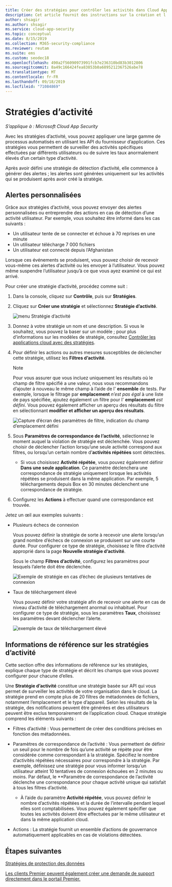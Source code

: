 ```yaml
---
title: Créer des stratégies pour contrôler les activités dans Cloud App Security
description: Cet article fournit des instructions sur la création et l’utilisation de stratégies d’activité.
author: shsagir
ms.author: shsagir
ms.service: cloud-app-security
ms.topic: conceptual
ms.date: 8/15/2019
ms.collection: M365-security-compliance
ms.reviewer: reutam
ms.suite: ems
ms.custom: seodec18
ms.openlocfilehash: 490a2f56090973991fcb7e236310bd83b3012806
ms.sourcegitcommit: 8a49c166424fea83853b0a6895212367526abe78
ms.translationtype: MT
ms.contentlocale: fr-FR
ms.lasthandoff: 09/18/2019
ms.locfileid: "71084869"
---
```

# <a name="activity-policies"></a>Stratégies d’activité

*S’applique à : Microsoft Cloud App Security*

Avec les stratégies d’activité, vous pouvez appliquer une large gamme de processus automatisés en utilisant les API du fournisseur d’application. Ces stratégies vous permettent de surveiller des activités spécifiques effectuées par différents utilisateurs ou de suivre les taux anormalement élevés d’un certain type d’activité.

Après avoir défini une stratégie de détection d’activité, elle commence à générer des alertes ; les alertes sont générées uniquement sur les activités qui se produisent après avoir créé la stratégie.

## <a name="custom-alerts"></a>Alertes personnalisées

Grâce aux stratégies d’activité, vous pouvez envoyer des alertes personnalisées ou entreprendre des actions en cas de détection d’une activité utilisateur. Par exemple, vous souhaitez être informé dans les cas suivants :

- Un utilisateur tente de se connecter et échoue à 70 reprises en une minute
- Un utilisateur télécharge 7 000 fichiers
- Un utilisateur est connecté depuis l’Afghanistan

Lorsque ces événements se produisent, vous pouvez choisir de recevoir vous-même ces alertes d’activité ou les envoyer à l’utilisateur. Vous pouvez même suspendre l’utilisateur jusqu’à ce que vous ayez examiné ce qui est arrivé.

Pour créer une stratégie d’activité, procédez comme suit :

1. Dans la console, cliquez sur **Contrôle**, puis sur **Stratégies**.

2. Cliquez sur **Créer une stratégie** et sélectionnez **Stratégie d’activité**.

     ![menu Stratégie d’activité](./media/activity-policy-menu.png)

3. Donnez à votre stratégie un nom et une description. Si vous le souhaitez, vous pouvez la baser sur un modèle ; pour plus d’informations sur les modèles de stratégie, consultez [Contrôler les applications cloud avec des stratégies](control-cloud-apps-with-policies.md).

4. Pour définir les actions ou autres mesures susceptibles de déclencher cette stratégie, utilisez les **Filtres d’activité**.
    > [!NOTE]
    > Pour vous assurer que vous incluez uniquement les résultats où le champ de filtre spécifié a une valeur, nous vous recommandons d’ajouter à nouveau le même champ à l’aide de l' **ensemble** de tests. Par exemple, lorsque le filtrage par **emplacement** *n’est pas égal* à une liste de pays spécifiée, ajoutez également un filtre pour l' **emplacement** *est défini*. Vous pouvez également afficher un aperçu des résultats du filtre en sélectionnant **modifier et afficher un aperçu des résultats**.
    >
    > ![Capture d’écran des paramètres de filtre, indication du champ d’emplacement défini](media/activity-example-location-isset.png)

5. Sous **Paramètres de correspondance de l’activité**, sélectionnez le moment auquel la violation de stratégie est déclenchée. Vous pouvez choisir de déclencher l’action lorsqu’une seule activité correspond aux filtres, ou lorsqu’un certain nombre d’**activités répétées** sont détectées.
    - Si vous choisissez **Activité répétée**, vous pouvez également définir **Dans une seule application**. Ce paramètre déclenchera une correspondance de stratégie uniquement lorsque les activités répétées se produisent dans la même application. Par exemple, 5 téléchargements depuis Box en 30 minutes déclenchent une correspondance de stratégie.

6. Configurez les **Actions** à effectuer quand une correspondance est trouvée.

Jetez un œil aux exemples suivants :

- Plusieurs échecs de connexion

     Vous pouvez définir la stratégie de sorte à recevoir une alerte lorsqu’un grand nombre d’échecs de connexion se produisent sur une courte durée. Pour configurer ce type de stratégie, choisissez le filtre d’activité approprié dans la page **Nouvelle stratégie d’activité**.

     Sous le champ **Filtres d’activité**, configurez les paramètres pour lesquels l’alerte doit être déclenchée.

     ![Exemple de stratégie en cas d’échec de plusieurs tentatives de connexion](./media/multiple-failed-log-on-attempts-policy-example.png "exemple de stratégie en cas d’échec de plusieurs tentatives d’ouverture de session")

- Taux de téléchargement élevé

     Vous pouvez définir votre stratégie afin de recevoir une alerte en cas de niveau d’activité de téléchargement anormal ou inhabituel. Pour configurer ce type de stratégie, sous les paramètres **Taux**, choisissez les paramètres devant déclencher l’alerte.

     ![exemple de taux de téléchargement élevé](./media/high-download-rate-example.png "exemple de taux de téléchargement élevé")

## <a name="activity-policy-reference"></a>Informations de référence sur les stratégies d’activité

Cette section offre des informations de référence sur les stratégies, explique chaque type de stratégie et décrit les champs que vous pouvez configurer pour chacune d’elles.

Une **Stratégie d’activité** constitue une stratégie basée sur API qui vous permet de surveiller les activités de votre organisation dans le cloud. La stratégie prend en compte plus de 20 filtres de métadonnées de fichiers, notamment l’emplacement et le type d’appareil. Selon les résultats de la stratégie, des notifications peuvent être générées et des utilisateurs peuvent être exclus temporairement de l’application cloud.
Chaque stratégie comprend les éléments suivants :

- Filtres d’activité : Vous permettent de créer des conditions précises en fonction des métadonnées.

- Paramètres de correspondance de l’activité : Vous permettent de définir un seuil pour le nombre de fois qu’une activité se répète pour être considérée comme correspondant à la stratégie.  Spécifiez le nombre d’activités répétées nécessaires pour correspondre à la stratégie. Par exemple, définissez une stratégie pour vous informer lorsqu’un utilisateur atteint 10 tentatives de connexion échouées en 2 minutes ou moins. Par défaut, le **Paramètre de correspondance de l’activité déclenche une correspondance pour chaque activité unique qui satisfait à tous les filtres d’activité.

  - À l’aide du paramètre **Activité répétée**, vous pouvez définir le nombre d’activités répétées et la durée de l’intervalle pendant lequel elles sont comptabilisées. Vous pouvez également spécifier que toutes les activités doivent être effectuées par le même utilisateur et dans la même application cloud.

- Actions : La stratégie fournit un ensemble d’actions de gouvernance automatiquement applicables en cas de violations détectées.

## <a name="next-steps"></a>Étapes suivantes

[Stratégies de protection des données](data-protection-policies.md)

[Les clients Premier peuvent également créer une demande de support directement dans le portail Premier.](https://premier.microsoft.com/)
